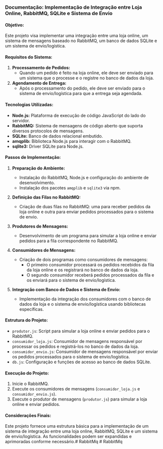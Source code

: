 ### Documentação: Implementação de Integração entre Loja Online, RabbitMQ, SQLite e Sistema de Envio

#### Objetivo:
Este projeto visa implementar uma integração entre uma loja online, um sistema de mensagens baseado no RabbitMQ, um banco de dados SQLite e um sistema de envio/logística.

#### Requisitos do Sistema:
1. **Processamento de Pedidos:**
   - Quando um pedido é feito na loja online, ele deve ser enviado para um sistema que o processe e o registre no banco de dados da loja.
2. **Agendamento de Entrega:**
   - Após o processamento do pedido, ele deve ser enviado para o sistema de envio/logística para que a entrega seja agendada.

#### Tecnologias Utilizadas:
- **Node.js:** Plataforma de execução de código JavaScript do lado do servidor.
- **RabbitMQ:** Sistema de mensagens de código aberto que suporta diversos protocolos de mensagens.
- **SQLite:** Banco de dados relacional embutido.
- **amqplib:** Biblioteca Node.js para interagir com o RabbitMQ.
- **sqlite3:** Driver SQLite para Node.js.

#### Passos de Implementação:

1. **Preparação do Ambiente:**
   - Instalação do RabbitMQ, Node.js e configuração do ambiente de desenvolvimento.
   - Instalação dos pacotes `amqplib` e `sqlite3` via npm.

2. **Definição das Filas no RabbitMQ:**
   - Criação de duas filas no RabbitMQ: uma para receber pedidos da loja online e outra para enviar pedidos processados para o sistema de envio.

3. **Produtores de Mensagens:**
   - Desenvolvimento de um programa para simular a loja online e enviar pedidos para a fila correspondente no RabbitMQ.

4. **Consumidores de Mensagens:**
   - Criação de dois programas como consumidores de mensagens:
     - O primeiro consumidor processará os pedidos recebidos da fila da loja online e os registrará no banco de dados da loja.
     - O segundo consumidor receberá pedidos processados da fila e os enviará para o sistema de envio/logística.

5. **Integração com Banco de Dados e Sistema de Envio:**
   - Implementação da integração dos consumidores com o banco de dados da loja e o sistema de envio/logística usando bibliotecas específicas.

#### Estrutura do Projeto:
- `produtor.js`: Script para simular a loja online e enviar pedidos para o RabbitMQ.
- `consumidor_loja.js`: Consumidor de mensagens responsável por processar os pedidos e registrá-los no banco de dados da loja.
- `consumidor_envio.js`: Consumidor de mensagens responsável por enviar os pedidos processados para o sistema de envio/logística.
- `db.js`: Configuração e funções de acesso ao banco de dados SQLite.

#### Execução do Projeto:
1. Inicie o RabbitMQ.
2. Execute os consumidores de mensagens (`consumidor_loja.js` e `consumidor_envio.js`).
3. Execute o produtor de mensagens (`produtor.js`) para simular a loja online e enviar pedidos.

#### Considerações Finais:
Este projeto fornece uma estrutura básica para a implementação de um sistema de integração entre uma loja online, RabbitMQ, SQLite e um sistema de envio/logística. As funcionalidades podem ser expandidas e aprimoradas conforme necessário.#   R a b b i t M q  
 #   R a b b i t M q  
 